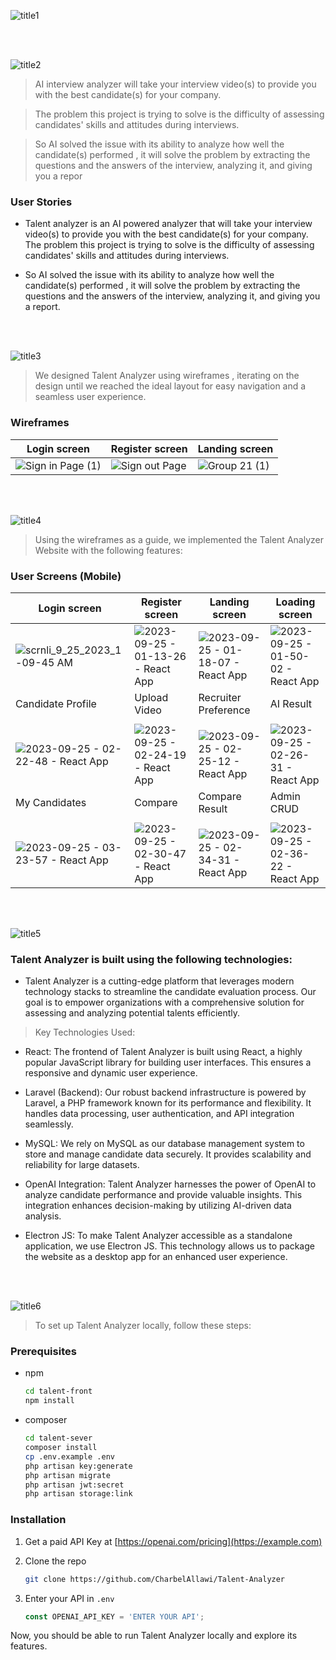 





![title1](https://github.com/CharbelAllawi/Talent-Analyzer/assets/108435865/cc25e0db-4175-4655-b3ff-1e4d4f50e32e)

<br><br>

<!-- project philosophy -->
![title2](https://github.com/CharbelAllawi/Talent-Analyzer/assets/108435865/59a0d8b4-eef1-4ef5-a55e-b20641a40177)

> AI interview analyzer will take your interview video(s) to provide you with the best candidate(s) for your company. 

>The problem this project is trying to solve is the difficulty of assessing candidates' skills and attitudes during interviews.

>So AI solved the issue with its ability to analyze how well the candidate(s) performed , it will solve the problem by extracting the questions and the answers of the interview, analyzing it, and giving you a repor

### User Stories
- Talent analyzer is an AI powered analyzer that will take your interview video(s) to provide you with the best candidate(s) for your company. The problem this project is trying to solve is the difficulty of assessing candidates' skills and attitudes during interviews.

- So AI solved the issue with its ability to analyze how well the candidate(s) performed , it will solve the problem by extracting the questions and the answers of the interview, analyzing it, and giving you a report.


<br><br>

<!-- Prototyping -->
![title3](https://github.com/CharbelAllawi/Talent-Analyzer/assets/108435865/df41e4b4-083f-47ea-ac16-804bfae13d09)

> We designed Talent Analyzer using wireframes , iterating on the design until we reached the ideal layout for easy navigation and a seamless user experience.

### Wireframes
| Login screen  | Register screen |  Landing screen |
| ---| ---| ---|
| ![Sign in Page (1)](https://github.com/CharbelAllawi/Talent-Analyzer/assets/108435865/610ef6b1-f777-481b-8189-d71be84d602f)| ![Sign out Page](https://github.com/CharbelAllawi/Talent-Analyzer/assets/108435865/15a53a72-3290-4116-b06b-5c2907486bf0)|![Group 21 (1)](https://github.com/CharbelAllawi/Talent-Analyzer/assets/108435865/8243de63-a720-4474-ae68-ffdaaed9a82a)|


<br><br>

<!-- Implementation -->
![title4](https://github.com/CharbelAllawi/Talent-Analyzer/assets/108435865/9378b8ed-1fe3-450d-b028-8d650923fb00)

> Using the wireframes as a guide, we implemented the Talent Analyzer Website with the following features:

### User Screens (Mobile)
| Login screen  | Register screen | Landing screen | Loading screen |
| ---| ---| ---| ---|
| ![scrnli_9_25_2023_1-09-45 AM](https://github.com/CharbelAllawi/Talent-Analyzer/assets/108435865/41b66f91-5120-4614-b1ff-73f005f207e2)|![2023-09-25 - 01-13-26 - React App](https://github.com/CharbelAllawi/Talent-Analyzer/assets/108435865/337bb997-5f00-4f05-aeaa-9db12bb43e38)|![2023-09-25 - 01-18-07 - React App](https://github.com/CharbelAllawi/Talent-Analyzer/assets/108435865/a098f775-31bb-4cca-9676-7d6b3d4ef436)| ![2023-09-25 - 01-50-02 - React App](https://github.com/CharbelAllawi/Talent-Analyzer/assets/108435865/b2f13a9d-f41e-42a4-9b23-8d7b5340211e)|
| Candidate Profile | Upload Video | Recruiter Preference | AI Result |
| | | | |
| ![2023-09-25 - 02-22-48 - React App](https://github.com/CharbelAllawi/Talent-Analyzer/assets/108435865/77247cb6-196b-48b1-bfdf-614d11a9164f)| ![2023-09-25 - 02-24-19 - React App](https://github.com/CharbelAllawi/Talent-Analyzer/assets/108435865/c788505d-9614-4112-a2ae-5cbebb336a43)|![2023-09-25 - 02-25-12 - React App](https://github.com/CharbelAllawi/Talent-Analyzer/assets/108435865/32144bcf-73b2-4cdb-be35-2b3b10209094)| ![2023-09-25 - 02-26-31 - React App](https://github.com/CharbelAllawi/Talent-Analyzer/assets/108435865/a6ed8d21-18d6-4861-be24-d4445b981ba0)
| My Candidates| Compare | Compare Result | Admin CRUD |
| | | | |
| ![2023-09-25 - 03-23-57 - React App](https://github.com/CharbelAllawi/Talent-Analyzer/assets/108435865/e0ae5bdf-48df-4407-8717-1212339bb636)| ![2023-09-25 - 02-30-47 - React App](https://github.com/CharbelAllawi/Talent-Analyzer/assets/108435865/150dda71-f681-4176-bb30-8acc9cf63094)|![2023-09-25 - 02-34-31 - React App](https://github.com/CharbelAllawi/Talent-Analyzer/assets/108435865/fd58beff-5ffc-403d-96e1-2a8ba3eb8275)| ![2023-09-25 - 02-36-22 - React App](https://github.com/CharbelAllawi/Talent-Analyzer/assets/108435865/ab86e0c3-0a7d-4a66-a029-24779a0de2e0)




<br><br>

<!-- Tech stack -->
![title5](https://github.com/CharbelAllawi/Talent-Analyzer/assets/108435865/3e53eac4-8846-41f2-902b-c7f5c57b7844)
###  Talent Analyzer is built using the following technologies:

- Talent Analyzer is a cutting-edge platform that leverages modern technology stacks to streamline the candidate evaluation process. Our goal is to empower organizations with a comprehensive solution for assessing and analyzing potential talents efficiently.


> Key Technologies Used:
- React: The frontend of Talent Analyzer is built using React, a highly popular JavaScript library for building user interfaces. This ensures a responsive and dynamic user experience.

- Laravel (Backend): Our robust backend infrastructure is powered by Laravel, a PHP framework known for its performance and flexibility. It handles data processing, user authentication, and API integration seamlessly.

- MySQL: We rely on MySQL as our database management system to store and manage candidate data securely. It provides scalability and reliability for large datasets.

- OpenAI Integration: Talent Analyzer harnesses the power of OpenAI to analyze candidate performance and provide valuable insights. This integration enhances decision-making by utilizing AI-driven data analysis.

- Electron JS: To make Talent Analyzer accessible as a standalone application, we use Electron JS. This technology allows us to package the website as a desktop app for an enhanced user experience.

<br><br>

<!-- How to run -->
![title6](https://github.com/CharbelAllawi/Talent-Analyzer/assets/108435865/d1ab7f4f-12eb-4010-bda3-34a1b5ebecca)

> To set up Talent Analyzer locally, follow these steps:

### Prerequisites


* npm
  ```sh
  cd talent-front
  npm install
  ```
* composer
  ```sh
  cd talent-sever    
  composer install
  cp .env.example .env
  php artisan key:generate
  php artisan migrate
  php artisan jwt:secret
  php artisan storage:link

  ```
### Installation



1. Get a paid API Key at [https://openai.com/pricing](https://example.com)
2. Clone the repo
   ```sh
   git clone https://github.com/CharbelAllawi/Talent-Analyzer
   ```

4. Enter your API in `.env`
   ```js
   const OPENAI_API_KEY = 'ENTER YOUR API';
   ```

Now, you should be able to run Talent Analyzer locally and explore its features.
